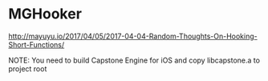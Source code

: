 # MGHooker
<http://mayuyu.io/2017/04/05/2017-04-04-Random-Thoughts-On-Hooking-Short-Functions/>

NOTE: You need to build Capstone Engine for iOS and copy libcapstone.a to project root
